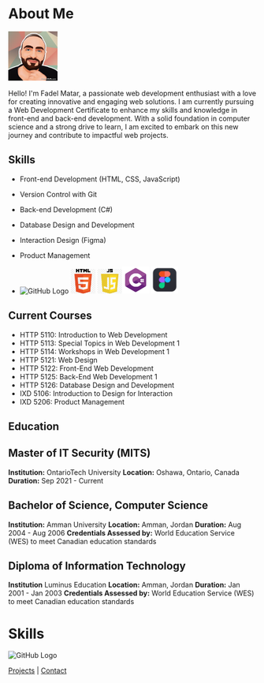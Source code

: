# About Me

<link rel="stylesheet" href=./styles/style.css>
<img src="./images/me.jpg" alt="my photo" width="100">


Hello! I'm Fadel Matar, a passionate web development enthusiast with a love for creating innovative and engaging web solutions. I am currently pursuing a Web Development Certificate to enhance my skills and knowledge in front-end and back-end development. With a solid foundation in computer science and a strong drive to learn, I am excited to embark on this new journey and contribute to impactful web projects.

## Skills
- Front-end Development (HTML, CSS, JavaScript)
- Version Control with Git
- Back-end Development (C#)
- Database Design and Development
- Interaction Design (Figma)
- Product Management

- <img src="https://github.githubassets.com/images/modules/logos_page/GitHub-Mark.png" alt="GitHub Logo" width="50" height="50"> <img src="./images/html.png" alt="HTML logo" height="50"> <img src="./images/js.png" alt="JavaScript logo" width="50"><img src="./images/csharp.png" alt="c# logo" width="55"> <img src="./images/figma.png" alt="figma logo" width="55">



## Current Courses
- HTTP 5110: Introduction to Web Development
- HTTP 5113: Special Topics in Web Development 1
- HTTP 5114: Workshops in Web Development 1
- HTTP 5121: Web Design
- HTTP 5122: Front-End Web Development
- HTTP 5125: Back-End Web Development 1
- HTTP 5126: Database Design and Development
- IXD 5106: Introduction to Design for Interaction
- IXD 5206: Product Management

## Education

## Master of IT Security (MITS)
**Institution:** OntarioTech University
**Location:** Oshawa, Ontario, Canada
**Duration:** Sep 2021 - Current

## Bachelor of Science, Computer Science
**Institution:** Amman University
**Location:** Amman, Jordan
**Duration:** Aug 2004 - Aug 2006
**Credentials Assessed by:** World Education Service (WES) to meet Canadian education standards

## Diploma of Information Technology
**Institution** Luminus Education
**Location:** Amman, Jordan
**Duration:** Jan 2001 - Jan 2003
**Credentials Assessed by:** World Education Service (WES) to meet Canadian education standards

# Skills

![GitHub Logo](https://github.githubassets.com/images/modules/logos_page/GitHub-Mark.png)



[Projects](projects.md) | [Contact](contact.md)
